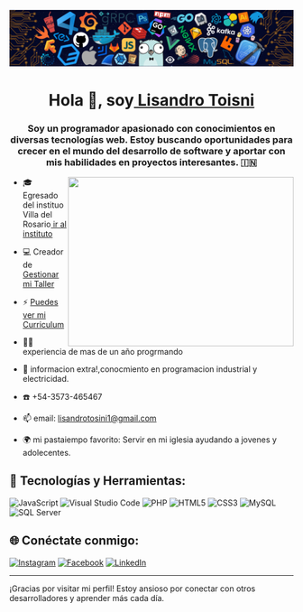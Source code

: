 ![Github Banner](https://github.com/Jaydeep-Yadav/Jaydeep-Yadav/blob/main/banner.png)
<h1 align="center">Hola 👋, soy<a href="https://www.linkedin.com/in/lisandro-tosini-b38a17163/" target="blank">
Lisandro Toisni</a></h1>
<h3 align="center">Soy un programador apasionado con conocimientos en diversas tecnologías web. Estoy buscando oportunidades para crecer en el mundo del desarrollo de software y aportar con mis habilidades en proyectos interesantes. &#127470;&#127475</h3>

<a target="_blank" align="center">
  <img align="right" top="500" height="300" width="400"  src="https://owaisnoor.info/blog/wp-content/uploads/2019/03/maxresdefault.jpg">

</a>

- 🎓 Egresado del instituo Villa del Rosario<a href="https://www.ispc.edu.ar/" target="blank"> ir al instituto</a>

- 💻 Creador de <a href="https://gestionarmitaller.com/index.php" target="blank"> Gestionar mi Taller</a>

- ⚡ <a href="https://tosinilisandro.github.io/" target="blank"> Puedes ver mi Curriculum</a>

-   👨‍💻  experiencia de mas de un año progrmando
  
- 🧐 informacion extra!,conocmiento en programacion industrial y electricidad. 

- ☎️ +54-3573-465467
  
- 📫 email: lisandrotosini1@gmail.com

- 🌍 mi pastaiempo favorito: Servir en mi iglesia ayudando a jovenes y adolecentes.  

## 🚀 Tecnologías y Herramientas:

![JavaScript](https://img.shields.io/badge/-JavaScript-F7DF1E?style=flat-square&logo=JavaScript&logoColor=black)
![Visual Studio Code](https://img.shields.io/badge/-Visual%20Studio%20Code-007ACC?style=flat-square&logo=Visual%20Studio%20Code&logoColor=white)
![PHP](https://img.shields.io/badge/-PHP-777BB4?style=flat-square&logo=php&logoColor=white)
![HTML5](https://img.shields.io/badge/-HTML5-E34F26?style=flat-square&logo=HTML5&logoColor=white)
![CSS3](https://img.shields.io/badge/-CSS3-1572B6?style=flat-square&logo=CSS3&logoColor=white)
![MySQL](https://img.shields.io/badge/-MySQL-4479A1?style=flat-square&logo=MySQL&logoColor=white)
![SQL Server](https://img.shields.io/badge/-SQL%20Server-CC2927?style=flat-square&logo=Microsoft%20SQL%20Server&logoColor=white)

## 🌐 Conéctate conmigo:

[![Instagram](https://img.shields.io/badge/-Instagram-E4405F?style=flat-square&logo=Instagram&logoColor=white)](https://www.instagram.com/lisandrotosini1/)
[![Facebook](https://img.shields.io/badge/-Facebook-1877F2?style=flat-square&logo=Facebook&logoColor=white)](https://www.facebook.com/li.tosini/)
[![LinkedIn](https://img.shields.io/badge/-LinkedIn-0077B5?style=flat-square&logo=LinkedIn&logoColor=white)](https://www.linkedin.com/in/lisandro-tosini-b38a17163/)


---

¡Gracias por visitar mi perfil! Estoy ansioso por conectar con otros desarrolladores y aprender más cada día.

